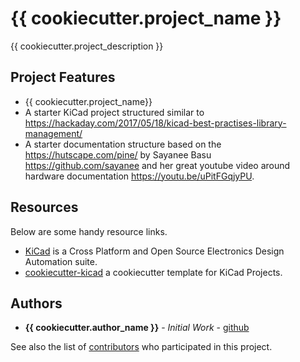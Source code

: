 # {{ cookiecutter.project_name }}

{{ cookiecutter.project_description }}

## Project Features

* {{ cookiecutter.project_name}}
* A starter KiCad project structured similar to <https://hackaday.com/2017/05/18/kicad-best-practises-library-management/>
* A starter documentation structure based on the <https://hutscape.com/pine/> by Sayanee Basu <https://github.com/sayanee> and her great youtube video around hardware documentation <https://youtu.be/uPitFGqjyPU>.

## Resources

Below are some handy resource links.

* [KiCad](https://www.kicad.org/) is a Cross Platform and Open Source Electronics Design Automation suite.
* [cookiecutter-kicad](https://github.com/madeinoz67/cookiecutter-kicad) a cookiecutter template for KiCad Projects.

## Authors

* **{{ cookiecutter.author_name }}** - *Initial Work* - [github](https://github.com/{{cookiecutter.github_user}})

See also the list of [contributors](https://github.com/{{cookiecutter.github_user}}/{{cookiecutter.project_github_repo_name}}/AUTHORS.rst) who participated in this project.
